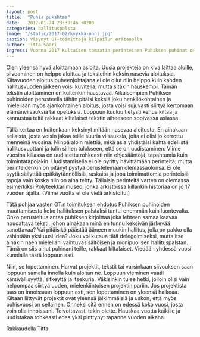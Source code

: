 ```yaml
---
layout: post
title:  "Puhis pukahtaa"
date:   2017-01-24 23:39:46 +0200
categories: hallituspalsta
image: "/static/2017-02/kyykka-onni.jpg"
caption: Väsynyt GT-toimittaja kilpailun erätauolla
author: Titta Saari
ingress: Vuonna 2017 Kultaisen tomaatin perinteinen Puhiksen puhinat on hallituspalsta. Ensimmäisessä osassa ääneen pääsee killan puheenjohtaja Titta Saari.
---
```


Olen yleensä hyvä aloittamaan asioita. Uusia projekteja on kiva laittaa aluille, siivoaminen on helppo aloittaa ja teksteihin keksin nasevia aloituksia. Kiltavuoden aloitus puheenjohtajana ei ole ollut niin helppo kuin kahden hallitusvuoden jälkeen voisi kuvitella, mutta sitäkin hauskempi. Tämän tekstin aloittaminen on kuitenkin haastavaa. Aikaisempien Puhiksen puhinoiden perusteella tähän pitäisi keksiä joku henkilökohtainen ja mielellään myös ajankohtainen aloitus, josta voisi sujuvasti siirtyä kertomaan elämänviisauksia tai opetuksia. Loppuun kuuluu tietysti kehua kiltaa ja kannustaa teitä rakkaat kiltalaiset tekstin aiheeseen sopivassa asiassa.

Tällä kertaa en kuitenkaan keksinyt mitään nasevaa aloitusta. En ainakaan sellaista, josta voisin jakaa teille suuria viisauksia, joita ei olisi jo kerrottu menneinä vuosina. Niinpä aloin miettiä, mikä asia yhdistäisi kahta edellistä hallitusvuottani ja tulin siihen tulokseen, että se on uudistaminen. Viime vuosina killassa on uudistettu rohkeasti niin ohjesääntöjä, tapahtumia kuin toimintatapojakin. Uudistamisella ei ole pyritty hävittämään perinteitä, mutta perinteidenkin on pitänyt pystyä perustelemaan olemassaolonsa. Ei ole syytä säilyttää epäkäytännöllisiä, raskaita ja jopa toimimattomia perinteisiä tapoja vain koska niin on aina tehty. Tällaisia perinteitä varten on olemassa esimerkiksi Polyteekkarimuseo, jonka arkistoissa killankin historiaa on jo 17 vuoden ajalta. (Viime vuotta ei ole vielä arkistoitu.)

Tätä pohjaa vasten GT:n toimituksen ehdotus Puhiksen puhinoiden muuttamisesta koko hallituksen palstaksi tuntui enemmän kuin luontevalta. Onko perusteltua antaa puhiksen kirjoittaa joka lehteen samaa kaavaa noudattava teksti, johon ainakaan minä en tunnu keksivän järkevää sanottavaa? Vai pitäisikö päästää ääneen muukin hallitus, jolla on pakko olla vähintään yksi uusi idea? Joku voi kutsua tätä delegoimiseksi, mutta itse ainakin näen mielelläni vaihtuvasisältöisen ja monipuolisen hallituspalstan. Tämä on siis ainut puhinani teille, rakkaat kiltalaiset. Viedään yhdessä vuosi kunnialla tästä loppuun asti.

Niin, se lopettaminen. Harvat projektit, tekstit tai varsinkaan siivouksen saan loppuun samalla innolla kuin aloitan ne. Loppuun vieminen vaatii kärsivällisyyttä, sitkeyttä ja itsekuria. Väkisinkin tulee hetki, jolloin olisi vain helpompaa siirtyä uuden, mielenkiintoisen projektin pariin. Jos projektista taas on innoissaan loppuun asti, sen lopettaminen on yleensä haikeaa. Kiltaan liittyvät projektit ovat yleensä jälkimmäisiä ja uskon, että myös puhisvuosi on sellainen. Onneksi sitä ennen on edessä koko vuosi, josta voin olla innoissani. Toivottavasti tekin olette. Hauskaa vuotta kaikille ja uudistakaa rohkeasti edes yksi pinttynyt tapanne vuoden aikana.

Rakkaudella Titta
